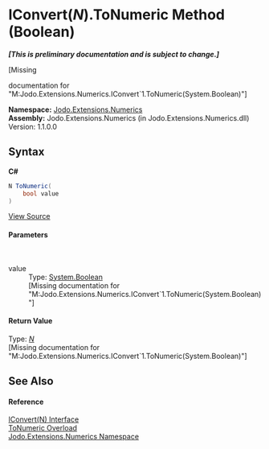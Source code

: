 # IConvert(*N*).ToNumeric Method (Boolean)
 _**\[This is preliminary documentation and is subject to change.\]**_

\[Missing <summary> documentation for "M:Jodo.Extensions.Numerics.IConvert`1.ToNumeric(System.Boolean)"\]

**Namespace:**&nbsp;<a href="N_Jodo_Extensions_Numerics">Jodo.Extensions.Numerics</a><br />**Assembly:**&nbsp;Jodo.Extensions.Numerics (in Jodo.Extensions.Numerics.dll) Version: 1.1.0.0

## Syntax

**C#**<br />
``` C#
N ToNumeric(
	bool value
)
```

<a href="https://github.com/JosephJShort/Jodo.Extensions/blob/main/src/Jodo.Extensions.Numerics/IConvert.cs" rel="noopener noreferrer" title="View the source code">View Source</a><br />

#### Parameters
&nbsp;<dl><dt>value</dt><dd>Type: <a href="https://docs.microsoft.com/dotnet/api/system.boolean" target="_blank" rel="noopener noreferrer">System.Boolean</a><br />\[Missing <param name="value"/> documentation for "M:Jodo.Extensions.Numerics.IConvert`1.ToNumeric(System.Boolean)"\]</dd></dl>

#### Return Value
Type: <a href="T_Jodo_Extensions_Numerics_IConvert_1">*N*</a><br />\[Missing <returns> documentation for "M:Jodo.Extensions.Numerics.IConvert`1.ToNumeric(System.Boolean)"\]

## See Also


#### Reference
<a href="T_Jodo_Extensions_Numerics_IConvert_1">IConvert(N) Interface</a><br /><a href="Overload_Jodo_Extensions_Numerics_IConvert_1_ToNumeric">ToNumeric Overload</a><br /><a href="N_Jodo_Extensions_Numerics">Jodo.Extensions.Numerics Namespace</a><br />